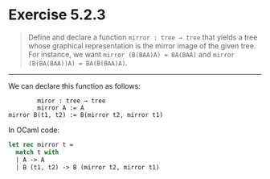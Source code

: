 # Exercise 5.2.3

> Define and declare a function `mirror : tree → tree` that yields a tree whose graphical representation is the mirror image of the given tree.
> For instance, we want `mirror (B(BAA)A) = BA(BAA)` and `mirror (B(BA(BAA))A) = BA(B(BAA)A)`.

---

We can declare this function as follows:
```text
        miror : tree → tree
        mirror A := A
mirror B(t1, t2) := B(mirror t2, mirror t1)
```
In OCaml code:
```ocaml
let rec mirror t =
  match t with
  | A -> A
  | B (t1, t2) -> B (mirror t2, mirror t1)
```
